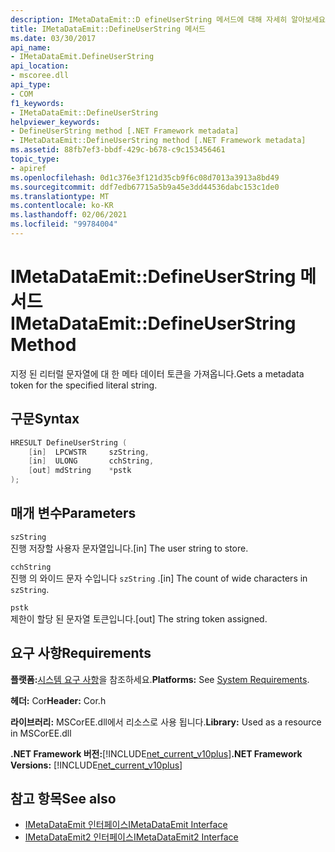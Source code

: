 ```yaml
---
description: IMetaDataEmit::D efineUserString 메서드에 대해 자세히 알아보세요.
title: IMetaDataEmit::DefineUserString 메서드
ms.date: 03/30/2017
api_name:
- IMetaDataEmit.DefineUserString
api_location:
- mscoree.dll
api_type:
- COM
f1_keywords:
- IMetaDataEmit::DefineUserString
helpviewer_keywords:
- DefineUserString method [.NET Framework metadata]
- IMetaDataEmit::DefineUserString method [.NET Framework metadata]
ms.assetid: 88fb7ef3-bbdf-429c-b678-c9c153456461
topic_type:
- apiref
ms.openlocfilehash: 0d1c376e3f121d35cb9f6c08d7013a3913a8bd49
ms.sourcegitcommit: ddf7edb67715a5b9a45e3dd44536dabc153c1de0
ms.translationtype: MT
ms.contentlocale: ko-KR
ms.lasthandoff: 02/06/2021
ms.locfileid: "99784004"
---
```

# <a name="imetadataemitdefineuserstring-method"></a><span data-ttu-id="573c5-103">IMetaDataEmit::DefineUserString 메서드</span><span class="sxs-lookup"><span data-stu-id="573c5-103">IMetaDataEmit::DefineUserString Method</span></span>

<span data-ttu-id="573c5-104">지정 된 리터럴 문자열에 대 한 메타 데이터 토큰을 가져옵니다.</span><span class="sxs-lookup"><span data-stu-id="573c5-104">Gets a metadata token for the specified literal string.</span></span>  
  
## <a name="syntax"></a><span data-ttu-id="573c5-105">구문</span><span class="sxs-lookup"><span data-stu-id="573c5-105">Syntax</span></span>  
  
```cpp  
HRESULT DefineUserString (
    [in]  LPCWSTR     szString,
    [in]  ULONG       cchString,
    [out] mdString    *pstk
);  
```  
  
## <a name="parameters"></a><span data-ttu-id="573c5-106">매개 변수</span><span class="sxs-lookup"><span data-stu-id="573c5-106">Parameters</span></span>  

 `szString`  
 <span data-ttu-id="573c5-107">진행 저장할 사용자 문자열입니다.</span><span class="sxs-lookup"><span data-stu-id="573c5-107">[in] The user string to store.</span></span>  
  
 `cchString`  
 <span data-ttu-id="573c5-108">진행 의 와이드 문자 수입니다 `szString` .</span><span class="sxs-lookup"><span data-stu-id="573c5-108">[in] The count of wide characters in `szString`.</span></span>  
  
 `pstk`  
 <span data-ttu-id="573c5-109">제한이 할당 된 문자열 토큰입니다.</span><span class="sxs-lookup"><span data-stu-id="573c5-109">[out] The string token assigned.</span></span>  
  
## <a name="requirements"></a><span data-ttu-id="573c5-110">요구 사항</span><span class="sxs-lookup"><span data-stu-id="573c5-110">Requirements</span></span>  

 <span data-ttu-id="573c5-111">**플랫폼:**[시스템 요구 사항](../../get-started/system-requirements.md)을 참조하세요.</span><span class="sxs-lookup"><span data-stu-id="573c5-111">**Platforms:** See [System Requirements](../../get-started/system-requirements.md).</span></span>  
  
 <span data-ttu-id="573c5-112">**헤더:** Cor</span><span class="sxs-lookup"><span data-stu-id="573c5-112">**Header:** Cor.h</span></span>  
  
 <span data-ttu-id="573c5-113">**라이브러리:** MSCorEE.dll에서 리소스로 사용 됩니다.</span><span class="sxs-lookup"><span data-stu-id="573c5-113">**Library:** Used as a resource in MSCorEE.dll</span></span>  
  
 <span data-ttu-id="573c5-114">**.NET Framework 버전:**[!INCLUDE[net_current_v10plus](../../../../includes/net-current-v10plus-md.md)]</span><span class="sxs-lookup"><span data-stu-id="573c5-114">**.NET Framework Versions:** [!INCLUDE[net_current_v10plus](../../../../includes/net-current-v10plus-md.md)]</span></span>  
  
## <a name="see-also"></a><span data-ttu-id="573c5-115">참고 항목</span><span class="sxs-lookup"><span data-stu-id="573c5-115">See also</span></span>

- [<span data-ttu-id="573c5-116">IMetaDataEmit 인터페이스</span><span class="sxs-lookup"><span data-stu-id="573c5-116">IMetaDataEmit Interface</span></span>](imetadataemit-interface.md)
- [<span data-ttu-id="573c5-117">IMetaDataEmit2 인터페이스</span><span class="sxs-lookup"><span data-stu-id="573c5-117">IMetaDataEmit2 Interface</span></span>](imetadataemit2-interface.md)
